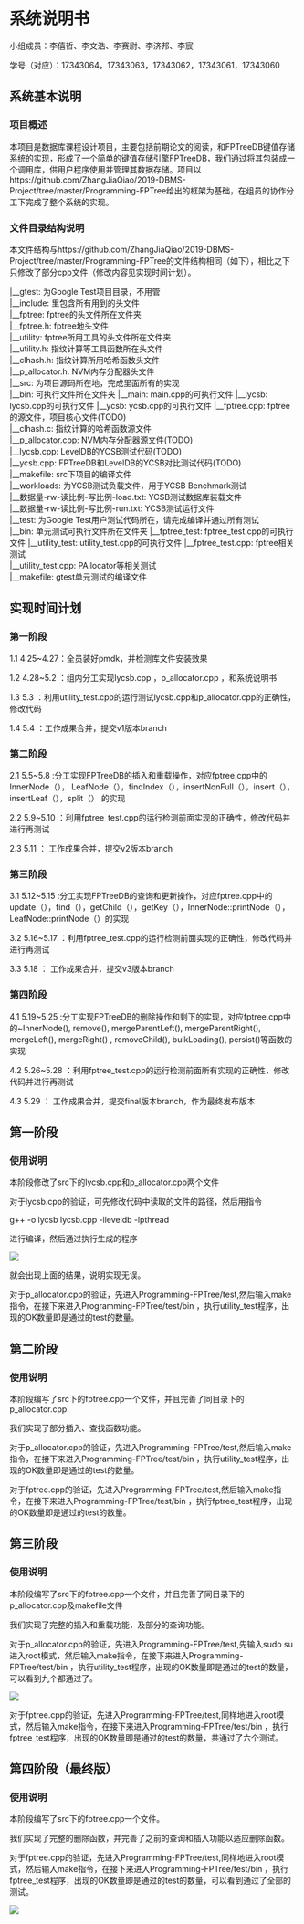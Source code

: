 # **系统说明书**

小组成员：李僖哲、李文浩、李赛尉、李济邦、李宸

学号（对应）：17343064，17343063，17343062，17343061，17343060

## 系统基本说明

### **项目概述**

本项目是数据库课程设计项目，主要包括前期论文的阅读，和FPTreeDB键值存储系统的实现，形成了一个简单的键值存储引擎FPTreeDB，我们通过将其包装成一个调用库，供用户程序使用并管理其数据存储。项目以https://github.com/ZhangJiaQiao/2019-DBMS-Project/tree/master/Programming-FPTree给出的框架为基础，在组员的协作分工下完成了整个系统的实现。

### **文件目录结构说明**

本文件结构与https://github.com/ZhangJiaQiao/2019-DBMS-Project/tree/master/Programming-FPTree的文件结构相同（如下），相比之下只修改了部分cpp文件（修改内容见实现时间计划）。

|__gtest: 为Google Test项目目录，不用管  
|__include: 里包含所有用到的头文件  
   |__fptree: fptree的头文件所在文件夹  
      |__fptree.h: fptree地头文件  
   |__utility: fptree所用工具的头文件所在文件夹  
      |__utility.h: 指纹计算等工具函数所在头文件  
      |__clhash.h: 指纹计算所用哈希函数头文件  
      |__p_allocator.h: NVM内存分配器头文件  
|__src: 为项目源码所在地，完成里面所有的实现  
   |__bin: 可执行文件所在文件夹
      |__main: main.cpp的可执行文件
      |__lycsb: lycsb.cpp的可执行文件
      |__ycsb: ycsb.cpp的可执行文件
   |__fptree.cpp: fptree的源文件，项目核心文件(TODO)  
   |__clhash.c: 指纹计算的哈希函数源文件  
   |__p_allocator.cpp: NVM内存分配器源文件(TODO)  
   |__lycsb.cpp: LevelDB的YCSB测试代码(TODO)  
   |__ycsb.cpp: FPTreeDB和LevelDB的YCSB对比测试代码(TODO)  
   |__makefile: src下项目的编译文件  
|__workloads: 为YCSB测试负载文件，用于YCSB Benchmark测试  
   |__数据量-rw-读比例-写比例-load.txt: YCSB测试数据库装载文件  
   |__数据量-rw-读比例-写比例-run.txt: YCSB测试运行文件  
|__test: 为Google Test用户测试代码所在，请完成编译并通过所有测试  
   |__bin: 单元测试可执行文件所在文件夹
      |__fptree_test: fptree_test.cpp的可执行文件
      |__utility_test: utility_test.cpp的可执行文件
   |__fptree_test.cpp: fptree相关测试  
   |__utility_test.cpp: PAllocator等相关测试  
   |__makefile: gtest单元测试的编译文件  



## **实现时间计划**

### **第一阶段**

1.1   4.25~4.27：全员装好pmdk，并检测库文件安装效果

1.2   4.28~5.2  ：组内分工实现lycsb.cpp ，p_allocator.cpp ，和系统说明书

1.3       5.3        ：利用utility_test.cpp的运行测试lycsb.cpp和p_allocator.cpp的正确性，修改代码

1.4       5.4        ：工作成果合并，提交v1版本branch

### **第二阶段**

2.1    5.5~5.8     :分工实现FPTreeDB的插入和重载操作，对应fptree.cpp中的InnerNode（），								LeafNode（），findIndex（），insertNonFull（），insert（），insertLeaf（），split（）								的实现

2.2    5.9~5.10  ：利用fptree_test.cpp的运行检测前面实现的正确性，修改代码并进行再测试

2.3        5.11      ： 工作成果合并，提交v2版本branch

### **第三阶段**

3.1  5.12~5.15   :分工实现FPTreeDB的查询和更新操作，对应fptree.cpp中的update（），find（），getChild（），getKey（），InnerNode::printNode（），LeafNode::printNode（）的实现

3.2  5.16~5.17  ：利用fptree_test.cpp的运行检测前面实现的正确性，修改代码并进行再测试

3.3      5.18        ： 工作成果合并，提交v3版本branch

### **第四阶段**

4.1    5.19~5.25     :分工实现FPTreeDB的删除操作和剩下的实现，对应fptree.cpp中的~InnerNode(),  remove(),  mergeParentLeft(), mergeParentRight(),  mergeLeft(),   mergeRight() ,  removeChild(),   bulkLoading(),  persist()等函数的实现

4.2    5.26~5.28  ：利用fptree_test.cpp的运行检测前面所有实现的正确性，修改代码并进行再测试

4.3        5.29       ： 工作成果合并，提交final版本branch，作为最终发布版本

## **第一阶段**

### **使用说明**

本阶段修改了src下的lycsb.cpp和p_allocator.cpp两个文件

对于lycsb.cpp的验证，可先修改代码中读取的文件的路径，然后用指令

g++ -o lycsb lycsb.cpp -lleveldb -lpthread  

进行编译，然后通过执行生成的程序

![](graph/FPTreeDB架构.jpg)

就会出现上面的结果，说明实现无误。

对于p_allocator.cpp的验证，先进入Programming-FPTree/test,然后输入make指令，在接下来进入Programming-FPTree/test/bin ，执行utility_test程序，出现的OK数量即是通过的test的数量。



## **第二阶段**

### **使用说明**

本阶段编写了src下的fptree.cpp一个文件，并且完善了同目录下的p_allocator.cpp

我们实现了部分插入、查找函数功能。

对于p_allocator.cpp的验证，先进入Programming-FPTree/test,然后输入make指令，在接下来进入Programming-FPTree/test/bin ，执行utility_test程序，出现的OK数量即是通过的test的数量。

对于fptree.cpp的验证，先进入Programming-FPTree/test,然后输入make指令，在接下来进入Programming-FPTree/test/bin ，执行fptree_test程序，出现的OK数量即是通过的test的数量。

## **第三阶段**

### **使用说明**

本阶段编写了src下的fptree.cpp一个文件，并且完善了同目录下的p_allocator.cpp及makefile文件

我们实现了完整的插入和重载功能，及部分的查询功能。

对于p_allocator.cpp的验证，先进入Programming-FPTree/test,先输入sudo su 进入root模式，然后输入make指令，在接下来进入Programming-FPTree/test/bin ，执行utility_test程序，出现的OK数量即是通过的test的数量，可以看到九个都通过了。

![](graph/ceshi1.png)

对于fptree.cpp的验证，先进入Programming-FPTree/test,同样地进入root模式，然后输入make指令，在接下来进入Programming-FPTree/test/bin ，执行fptree_test程序，出现的OK数量即是通过的test的数量，共通过了六个测试。


## **第四阶段（最终版）**

### **使用说明**

本阶段编写了src下的fptree.cpp一个文件。

我们实现了完整的删除函数，并完善了之前的查询和插入功能以适应删除函数。

对于fptree.cpp的验证，先进入Programming-FPTree/test,同样地进入root模式，然后输入make指令，在接下来进入Programming-FPTree/test/bin ，执行fptree_test程序，出现的OK数量即是通过的test的数量，可以看到通过了全部的测试。

![](graph/ceshi.png)
